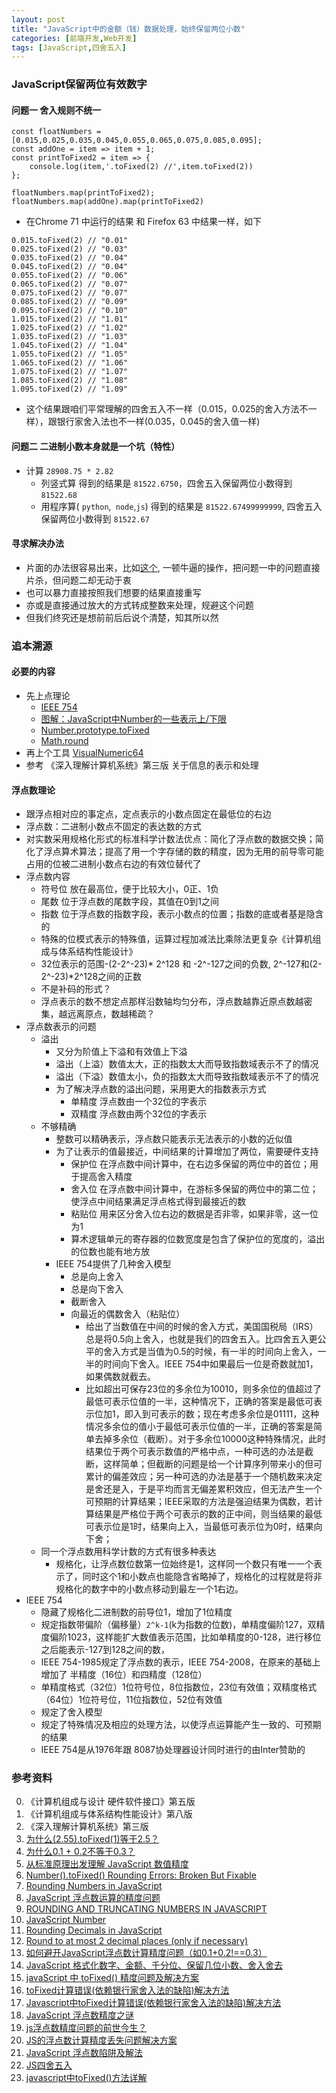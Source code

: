 ```yaml
---
layout: post
title: "JavaScript中的金额（钱）数据处理，始终保留两位小数"
categories: [前端开发,Web开发]
tags: [JavaScript,四舍五入]
---
```




### JavaScript保留两位有效数字

#### 问题一 舍入规则不统一

```
const floatNumbers = [0.015,0.025,0.035,0.045,0.055,0.065,0.075,0.085,0.095];
const addOne = item => item + 1;
const printToFixed2 = item => {
    console.log(item,'.toFixed(2) //',item.toFixed(2))
};

floatNumbers.map(printToFixed2);
floatNumbers.map(addOne).map(printToFixed2)
```

- 在Chrome 71 中运行的结果 和 Firefox 63 中结果一样，如下

```
0.015.toFixed(2) // "0.01"
0.025.toFixed(2) // "0.03"
0.035.toFixed(2) // "0.04"
0.045.toFixed(2) // "0.04"
0.055.toFixed(2) // "0.06"
0.065.toFixed(2) // "0.07"
0.075.toFixed(2) // "0.07"
0.085.toFixed(2) // "0.09"
0.095.toFixed(2) // "0.10"
1.015.toFixed(2) // "1.01"
1.025.toFixed(2) // "1.02"
1.035.toFixed(2) // "1.03"
1.045.toFixed(2) // "1.04"
1.055.toFixed(2) // "1.05"
1.065.toFixed(2) // "1.06"
1.075.toFixed(2) // "1.07"
1.085.toFixed(2) // "1.08"
1.095.toFixed(2) // "1.09"
```

- 这个结果跟咱们平常理解的四舍五入不一样（0.015，0.025的舍入方法不一样），跟银行家舍入法也不一样(0.035，0.045的舍入值一样)

#### 问题二 二进制小数本身就是一个坑（特性）

- 计算 `28908.75 * 2.82`
  - 列竖式算 得到的结果是 `81522.6750`，四舍五入保留两位小数得到 `81522.68`
  - 用程序算( `python`,` node`,`js`) 得到的结果是 `81522.67499999999`, 四舍五入保留两位小数得到 `81522.67`



#### 寻求解决办法

- 片面的办法很容易出来，比如[这个](https://www.sitepoint.com/number-tofixed-rounding-errors-broken-but-fixable/), 一顿牛逼的操作，把问题一中的问题直接片杀，但问题二却无动于衷
- 也可以暴力直接按照我们想要的结果直接重写
- 亦或是直接通过放大的方式转成整数来处理，规避这个问题
- 但我们终究还是想前前后后说个清楚，知其所以然



### 追本溯源

#### 必要的内容	

- 先上点理论
  - [IEEE 754](https://zh.wikipedia.org/zh-cn/IEEE_754)
  -  [图解：JavaScript中Number的一些表示上/下限](https://segmentfault.com/a/1190000000407658)
  - [Number.prototype.toFixed](https://tc39.github.io/ecma262/#sec-number.prototype.tofixed)
  - [Math.round](https://tc39.github.io/ecma262/#sec-math.random)
- 再上个工具 [VisualNumeric64](http://alvarto.github.io/VisualNumeric64/#1)
- 参考 《深入理解计算机系统》第三版 关于信息的表示和处理

#### 浮点数理论

- 跟浮点相对应的事定点，定点表示的小数点固定在最低位的右边
- 浮点数：二进制小数点不固定的表达数的方式
- 对实数采用规格化形式的标准科学计数法优点：简化了浮点数的数据交换；简化了浮点算术算法；提高了用一个字存储的数的精度，因为无用的前导零可能占用的位被二进制小数点右边的有效位替代了
- 浮点数内容
  - 符号位 放在最高位，便于比较大小，0正、1负
  - 尾数 位于浮点数的尾数字段，其值在0到1之间
  - 指数 位于浮点数的指数字段，表示小数点的位置；指数的底或者基是隐含的
  - 特殊的位模式表示的特殊值，运算过程加减法比乘除法更复杂《计算机组成与体系结构性能设计》 
  - 32位表示的范围-(2-2^-23)* 2^128 和 -2^-127之间的负数, 2^-127和(2-2^-23)*2^128之间的正数
  - 不是补码的形式？
  - 浮点表示的数不想定点那样沿数轴均匀分布，浮点数越靠近原点数越密集，越远离原点，数越稀疏？
- 浮点数表示的问题
  - 溢出
    - 又分为阶值上下溢和有效值上下溢
    - 溢出（上溢）数值太大，正的指数太大而导致指数域表示不了的情况
    - 溢出（下溢）数值太小，负的指数太大而导致指数域表示不了的情况
    - 为了解决浮点数的溢出问题，采用更大的指数表示方式
      - 单精度 浮点数由一个32位的字表示
      - 双精度 浮点数由两个32位的字表示
  - 不够精确
    - 整数可以精确表示，浮点数只能表示无法表示的小数的近似值
    - 为了让表示的值最接近，中间结果的计算增加了两位，需要硬件支持
      - 保护位 在浮点数中间计算中，在右边多保留的两位中的首位；用于提高舍入精度
      - 舍入位 在浮点数中间计算中，在游标多保留的两位中的第二位；使浮点中间结果满足浮点格式得到最接近的数
      - 粘贴位 用来区分舍入位右边的数据是否非零，如果非零，这一位为1
      - 算术逻辑单元的寄存器的位数宽度是包含了保护位的宽度的，溢出的位数也能有地方放
    - IEEE 754提供了几种舍入模型
      - 总是向上舍入
      - 总是向下舍入
      - 截断舍入
      - 向最近的偶数舍入（粘贴位）
        - 给出了当数值在中间的时候的舍入方式，美国国税局（IRS）总是将0.5向上舍入，也就是我们的四舍五入。比四舍五入更公平的舍入方式是当值为0.5的时候，有一半的时间向上舍入，一半的时间向下舍入。IEEE 754中如果最后一位是奇数就加1，如果偶数就截去。
        - 比如超出可保存23位的多余位为10010，则多余位的值超过了最低可表示位值的一半，这种情况下，正确的答案是最低可表示位加1，即入到可表示的数；现在考虑多余位是01111，这种情况多余位的值小于最低可表示位值的一半，正确的答案是简单去掉多余位（截断）。对于多余位10000这种特殊情况，此时结果位于两个可表示数值的严格中点，一种可选的办法是截断，这样简单；但截断的问题是给一个计算序列带来小的但可累计的偏差效应；另一种可选的办法是基于一个随机数来决定是舍还是入，于是平均而言无偏差累积效应，但无法产生一个可预期的计算结果；IEEE采取的方法是强迫结果为偶数，若计算结果是严格位于两个可表示的数的正中间，则当结果的最低可表示位是1时，结果向上入，当最低可表示位为0时，结果向下舍；
  - 同一个浮点数用科学计数的方式有很多种表达
    - 规格化，让浮点数位数第一位始终是1，这样同一个数只有唯一一个表示了，同时这个1和小数点也能隐含省略掉了，规格化的过程就是将非规格化的数字中的小数点移动到最左一个1右边。
- IEEE 754
  - 隐藏了规格化二进制数的前导位1，增加了1位精度
  - 规定指数带偏阶（偏移量）`2^k-1`(k为指数的位数)，单精度偏阶127，双精度偏阶1023，这样能扩大数值表示范围，比如单精度的0-128，进行移位之后能表示-127到128之间的数，
  - IEEE 754-1985规定了浮点数的表示，IEEE 754-2008，在原来的基础上增加了 半精度（16位）和四精度（128位）
  - 单精度格式（32位）1位符号位，8位指数位，23位有效值；双精度格式（64位）1位符号位，11位指数位，52位有效值
  - 规定了舍入模型
  - 规定了特殊情况及相应的处理方法，以使浮点运算能产生一致的、可预期的结果
  - IEEE 754是从1976年跟 8087协处理器设计同时进行的由Inter赞助的



### 参考资料

0. 《计算机组成与设计 硬件软件接口》第五版
1. 《计算机组成与体系结构性能设计》第八版
2. 《深入理解计算机系统》第三版
3. [为什么(2.55).toFixed(1)等于2.5？](https://zhuanlan.zhihu.com/p/31202697)
4. [为什么0.1 + 0.2不等于0.3？](https://fed.renren.com/2017/05/13/float-number/)
5. [从标准原理出发理解 JavaScript 数值精度](https://juejin.im/post/5c3db8b7e51d45515817bdeb?utm_source=gold_browser_extension)
6. [Number().toFixed() Rounding Errors: Broken But Fixable](https://www.sitepoint.com/number-tofixed-rounding-errors-broken-but-fixable/)
7. [Rounding Numbers in JavaScript](https://www.kirupa.com/html5/rounding_numbers_in_javascript.htm)
8. [JavaScript 浮点数运算的精度问题](https://www.css88.com/archives/7340)
9. [ROUNDING AND TRUNCATING NUMBERS IN JAVASCRIPT](https://pawelgrzybek.com/rounding-and-truncating-numbers-in-javascript/)
10. [JavaScript Number](https://javascript.info/number)
11. [Rounding Decimals in JavaScript](http://www.jacklmoore.com/notes/rounding-in-javascript/)
12. [Round to at most 2 decimal places (only if necessary)](https://code.i-harness.com/en/q/b48e52)
13. [如何避开JavaScript浮点数计算精度问题（如0.1+0.2!==0.3）](https://blog.csdn.net/u013347241/article/details/79210840)
14. [JavaScript 格式化数字、金额、千分位、保留几位小数、舍入舍去](https://www.css88.com/archives/7324)
15. [javaScript 中 toFixed() 精度问题及解决方案](https://www.jianshu.com/p/c2eca2b1be3c?fromApp=1)
16. [toFixed计算错误(依赖银行家舍入法的缺陷)解决方法](http://www.chengfeilong.com/toFixed)
17. [Javascript中toFixed计算错误(依赖银行家舍入法的缺陷)解决方法](https://www.zhangshengrong.com/p/RmNPnqLP1k/)
18. [JavaScript 浮点数精度之谜](https://mp.weixin.qq.com/s?__biz=MzAwNTAzMjcxNg==&mid=2651424976&idx=1&sn=7c0d3e315ceb25b22dd3eca42798a6b7&chksm=80dff6b3b7a87fa58a79591819af0d78ee3190d1153c73d5530eb196ad12b43c9be4a7237b09&mpshare=1&scene=1&srcid=0802C7xoLq9bLQXMEViEHTSM&key=92e1ed454942560da716c8641291a5f89ff92ec74c4a1d7e26aa3b115d4f07370a00d2c8399463eda46c2e11e4fe48c8c10cfae499e900311b9a85d2538acdd7eccfbe8de145175cc8c131b27e697381&ascene=0&uin=MjEzMTAwMzgyNQ%3D%3D&devicetype=iMac+MacBookAir7%2C1+OSX+OSX+10.12.6+build(16G29)&version=12020)
19. [js浮点数精度问题的前世今生？](https://www.zhihu.com/question/26806477)
20. [JS的浮点数计算精度丢失问题解决方案](https://blog.csdn.net/u012143360/article/details/53148591)
21. [JavaScript 浮点数陷阱及解法](https://www.cnblogs.com/sunshq/p/7682109.html)
22. [JS四舍五入](https://www.jianshu.com/p/4ac81311ae6e)
23. [javascript中toFixed()方法详解](https://www.waitig.com/javascript%e4%b8%adtofixed%e6%96%b9%e6%b3%95%e8%af%a6%e8%a7%a3.html)

